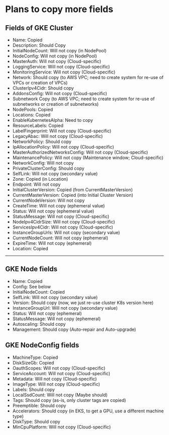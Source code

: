 
# Plans to copy more fields

## Fields of GKE Cluster
- Name: Copied
- Description: Should Copy
- InitialNodeCount: Will not copy (in NodePool)
- NodeConfig: Will not copy (in NodePool)
- MasterAuth: Will not copy (Cloud-specific)
- LoggingService: Will not copy (Cloud-specific)
- MonitoringService: Will not copy (Cloud-specific)
- Network: Should copy (to AWS VPC; need to create system for re-use of VPCs or creation of VPCs)
- ClusterIpv4Cidr: Should copy
- AddonsConfig: Will not copy (Cloud-specific)
- Subnetwork Copy (to AWS VPC; need to create system for re-use of subnetworks or creation of subnetworks)
- NodePools: Copied
- Locations: Copied
- EnableKubernetesAlpha: Need to copy
- ResourceLabels: Copied
- LabelFingerprint: Will not copy (Cloud-specific)
- LegacyAbac: Will not copy (Cloud-specific)
- NetworkPolicy: Should copy
- IpAllocationPolicy: Will not copy (Cloud-specific)
- MasterAuthorizedNetworksConfig: Will not copy (Cloud-specific)
- MaintenancePolicy: Will not copy (Maintenance window; Cloud-specific)
- NetworkConfig: Will not copy
- PrivateClusterConfig: Should copy
- SelfLink: Will not copy (secondary value)
- Zone: Copied (in Location)
- Endpoint: Will not copy
- InitialClusterVersion: Copied (from CurrentMasterVersion)
- CurrentMasterVersion: Copied  (into Initial Cluster Version)
- CurrentNodeVersion: Will not copy
- CreateTime: Will not copy (ephemeral value)
- Status: Will not copy (ephemeral value)
- StatusMessage: Will not copy (Cloud-specific)
- NodeIpv4CidrSize: Will not copy (Cloud-specific)
- ServicesIpv4Cidr: Will not copy (Cloud-specific)
- InstanceGroupUrls: Will not copy (secondary value)
- CurrentNodeCount: Will not copy (ephemeral)
- ExpireTime: Will not copy (ephemeral)
- Location: Copied

-----------------------------
## GKE  Node fields
- Name: Copied
- Config: See below
- InitialNodeCount: Copied
- SelfLink: Will not copy (secondary value)
- Version: Should copy (now, we just re-use cluster K8s version here)
- InstanceGroupUrl: Will not copy (secondary value)
- Status: Will not copy (ephemeral)
- StatusMessage: Will not copy (ephemeral)
- Autoscaling: Should copy
- Management: Should copy (Auto-repair and Auto-upgrade)

## GKE  NodeConfig fields
-  MachineType: Copied
-  DiskSizeGb: Copied
-  OauthScopes: Will not copy (Cloud-specific)
-  ServiceAccount: Will not copy (Cloud-specific)
-  Metadata: Will not copy (Cloud-specific)
-  ImageType: Will not copy (Cloud-specific)
-  Labels: Should copy
-  LocalSsdCount: Will not copy (Maybe should)
-  Tags: Should copy (as-is, only cluster tags are copied)
-  Preemptible: Should copy
-  Accelerators: Should copy (in EKS, to get a GPU, use a different machine type)
-  DiskType: Should copy
-  MinCpuPlatform: Will not copy (Cloud-specific)
